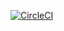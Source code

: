 [![CircleCI](https://circleci.com/gh/Jovalent/r3.svg?style=svg)](https://circleci.com/gh/Jovalent/r3)
